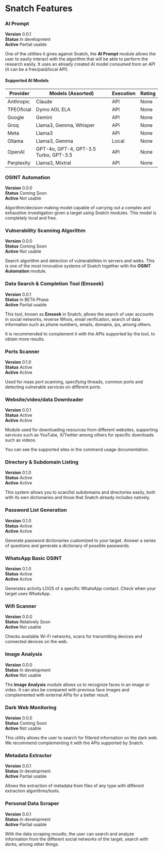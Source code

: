 # Snatch Features

### AI Prompt
<b>Version</b> 0.0.1<br><b>Status</b> In development<br><b>Active</b> Partial usable

One of the utilities it gives against Snatch, the **AI Prompt** module allows the user to easily interact with the algorithm that will be able to perform the research easily.
It uses an already created AI model consumed from an API (it can be a free/paid/local API). 

#### Supported AI Models

| Provider                       | Models (Assorted)                             | Execution   | Rating  |
|--------------------------------|-----------------------------------------------|-------------|---------|
| Anthropic                      | Claude                                        | API         | None    |
| TPEOficial                     | Dymo AGI, ELA                                 | API         | None    |
| Google                         | Gemini                                        | API         | None    |
| Groq                           | Llama3, Gemma, Whisper                        | API         | None    |
| Meta                           | Llama3                                        | API         | None    |
| Ollama                         | Llama3, Gemma                                 | Local       | None    |
| OpenAI                         | GPT-4o, GPT-4, GPT-3.5 Turbo, GPT-3.5         | API         | None    |
| Perplexity                     | Llama3, Mixtral                               | API         | None    |

### OSINT Automation
<b>Version</b> 0.0.0<br><b>Status</b> Coming Soon<br><b>Active</b> Not usable

Algorithm/decision making model capable of carrying out a complex and exhaustive investigation given a target using Snatch modules. This model is completely local and free.

### Vulnerability Scanning Algorithm
<b>Version</b> 0.0.0<br><b>Status</b> Coming Soon<br><b>Active</b> Not usable

Search algorithm and detection of vulnerabilities in servers and webs. This is one of the most innovative systems of Snatch together with the **OSINT Automation** module.

### Data Search & Completion Tool (Emseek)
<b>Version</b> 0.0.1<br><b>Status</b> In BETA Phase<br><b>Active</b> Partial usable

This tool, known as **Emseek** in Snatch, allows the search of user accounts in social networks, reverse Whois, email verification, search of data information such as phone numbers, emails, domains, ips, among others.

It is recommended to complement it with the APIs supported by the tool, to obtain more results.

### Ports Scanner
<b>Version</b> 0.1.0<br><b>Status</b> Active<br><b>Active</b> Active

Used for mass port scanning, specifying threads, common ports and detecting vulnerable services on different ports.

### Website/video/data Downloader
<b>Version</b> 0.0.1<br><b>Status</b> Active<br><b>Active</b> Active

Module used for downloading resources from different websites, supporting services such as YouTube, X/Twitter among others for specific downloads such as videos.

You can see the supported sites in the command usage documentation.

### Directory & Subdomain Listing
<b>Version</b> 0.1.0<br><b>Status</b> Active<br><b>Active</b> Active

This system allows you to scan/list subdomains and directories easily, both with its own dictionaries and those that Snatch already includes natively.

### Password List Generation
<b>Version</b> 0.1.0<br><b>Status</b> Active<br><b>Active</b> Active

Generate password dictionaries customized to your target. Answer a series of questions and generate a dictionary of possible passwords.

### WhatsApp Basic OSINT
<b>Version</b> 0.1.0<br><b>Status</b> Active<br><b>Active</b> Active

Generates activity LOGS of a specific WhatsApp contact. Check when your target uses WhatsApp.

### Wifi Scanner
<b>Version</b> 0.0.0<br><b>Status</b> Relatively Soon<br><b>Active</b> Not usable

Checks available Wi-Fi networks, scans for transmitting devices and connected devices on the web.

### Image Analysis
<b>Version</b> 0.0.0<br><b>Status</b> In development<br><b>Active</b> Not usable

The **Image Analysis** module allows us to recognize faces in an image or video. It can also be compared with previous face images and complemented with external APIs for a better result.

### Dark Web Monitoring
<b>Version</b> 0.0.0<br><b>Status</b> Coming Soon<br><b>Active</b> Not usable

This utility allows the user to search for filtered information on the dark web. We recommend complementing it with the APis supported by Snatch.

### Metadata Extractor
<b>Version</b> 0.0.1<br><b>Status</b> In development<br><b>Active</b> Partial usable

Allows the extraction of metadata from files of any type with different extraction algorithms/tools.

### Personal Data Scraper
<b>Version</b> 0.0.1<br><b>Status</b> In development<br><b>Active</b> Partial usable

With the data scraping moudlo, the user can search and analyze information from the different social networks of the target, search with dorks, among other things.